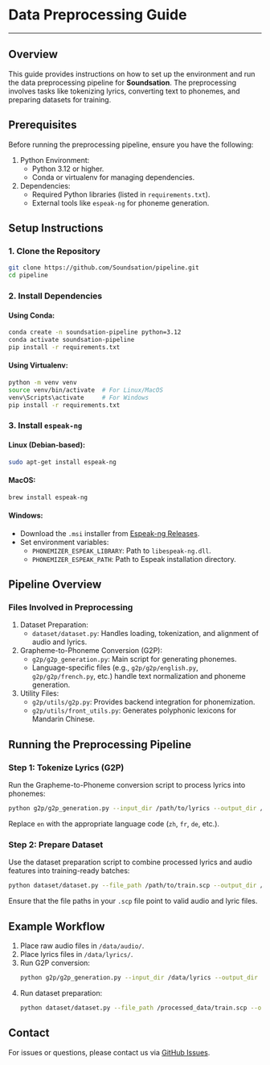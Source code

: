 # Data Preprocessing Guide

---

## Overview
This guide provides instructions on how to set up the environment and run the data preprocessing pipeline for **Soundsation**. 
The preprocessing involves tasks like tokenizing lyrics, converting text to phonemes, and preparing datasets for training.

## Prerequisites
Before running the preprocessing pipeline, ensure you have the following:
1. Python Environment:
   - Python 3.12 or higher.
   - Conda or virtualenv for managing dependencies.
2. Dependencies:
   - Required Python libraries (listed in `requirements.txt`).
   - External tools like `espeak-ng` for phoneme generation.

## Setup Instructions

### 1. Clone the Repository
```bash
git clone https://github.com/Soundsation/pipeline.git
cd pipeline
```

### 2. Install Dependencies
#### Using Conda:
```bash
conda create -n soundsation-pipeline python=3.12
conda activate soundsation-pipeline
pip install -r requirements.txt
```

#### Using Virtualenv:
```bash
python -m venv venv
source venv/bin/activate  # For Linux/MacOS
venv\Scripts\activate     # For Windows
pip install -r requirements.txt
```

### 3. Install `espeak-ng`
#### Linux (Debian-based):
```bash
sudo apt-get install espeak-ng
```
#### MacOS:
```bash
brew install espeak-ng
```
#### Windows:
- Download the `.msi` installer from [Espeak-ng Releases](https://github.com/espeak-ng/espeak-ng/releases).
- Set environment variables:
  - `PHONEMIZER_ESPEAK_LIBRARY`: Path to `libespeak-ng.dll`.
  - `PHONEMIZER_ESPEAK_PATH`: Path to Espeak installation directory.

## Pipeline Overview

### Files Involved in Preprocessing
1. Dataset Preparation:
   - `dataset/dataset.py`: Handles loading, tokenization, and alignment of audio and lyrics.
2. Grapheme-to-Phoneme Conversion (G2P):
   - `g2p/g2p_generation.py`: Main script for generating phonemes.
   - Language-specific files (e.g., `g2p/g2p/english.py`, `g2p/g2p/french.py`, etc.) handle text normalization and phoneme generation.
3. Utility Files:
   - `g2p/utils/g2p.py`: Provides backend integration for phonemization.
   - `g2p/utils/front_utils.py`: Generates polyphonic lexicons for Mandarin Chinese.

## Running the Preprocessing Pipeline

### Step 1: Tokenize Lyrics (G2P)
Run the Grapheme-to-Phoneme conversion script to process lyrics into phonemes:
```bash
python g2p/g2p_generation.py --input_dir /path/to/lyrics --output_dir /path/to/phonemes --language en
```
Replace `en` with the appropriate language code (`zh`, `fr`, `de`, etc.).

### Step 2: Prepare Dataset
Use the dataset preparation script to combine processed lyrics and audio features into training-ready batches:
```bash
python dataset/dataset.py --file_path /path/to/train.scp --output_dir /path/to/final_dataset
```
Ensure that the file paths in your `.scp` file point to valid audio and lyric files.

## Example Workflow
1. Place raw audio files in `/data/audio/`.
2. Place lyrics files in `/data/lyrics/`.
3. Run G2P conversion:
   ```bash
   python g2p/g2p_generation.py --input_dir /data/lyrics --output_dir /processed_data/phonemes --language en
   ```
4. Run dataset preparation:
   ```bash
   python dataset/dataset.py --file_path /processed_data/train.scp --output_dir /processed_data/final_dataset
   ```

## Contact
For issues or questions, please contact us via [GitHub Issues](https://github.com/Soundsation/pipeline/issues).
